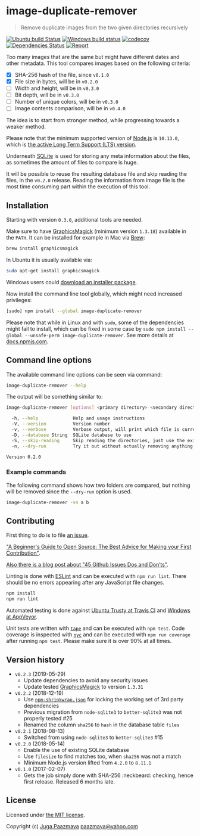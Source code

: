 # image-duplicate-remover

> Remove duplicate images from the two given directories recursively

[![Ubuntu build Status](https://travis-ci.org/paazmaya/image-duplicate-remover.svg?branch=master)](https://travis-ci.org/paazmaya/image-duplicate-remover)
[![Windows build status](https://ci.appveyor.com/api/projects/status/gmjc0bi0bbydb667/branch/master?svg=true)](https://ci.appveyor.com/project/paazmaya/image-duplicate-remover/branch/master)
[![codecov](https://codecov.io/gh/paazmaya/image-duplicate-remover/branch/master/graph/badge.svg)](https://codecov.io/gh/paazmaya/image-duplicate-remover)
[![Dependencies Status](https://david-dm.org/paazmaya/image-duplicate-remover/status.svg)](https://david-dm.org/paazmaya/image-duplicate-remover)
[![Report](https://inspecode.rocro.com/badges/github.com/paazmaya/image-duplicate-remover/report?token=Ob9NlvPI2Y4WZZs2h5_9xv8LDnc5kp4GBkwM8Z1la3k&branch=master)](https://inspecode.rocro.com/reports/github.com/paazmaya/image-duplicate-remover/branch/master/summary)

Too many images that are the same but might have different dates and other metadata.
This tool compares images based on the following criteria:

* [x] SHA-256 hash of the file, since `v0.1.0`
* [x] File size in bytes, will be in `v0.2.0`
* [ ] Width and height, will be in `v0.3.0`
* [ ] Bit depth, will be in `v0.3.0`
* [ ] Number of unique colors, will be in `v0.3.0`
* [ ] Image contents comparison, will be in `v0.4.0`

The idea is to start from stronger method, while progressing towards a weaker method.

Please note that the minimum supported version of [Node.js](https://nodejs.org/en/) is `10.13.0`, which is [the active Long Term Support (LTS) version](https://github.com/nodejs/Release#release-schedule).

Underneath [SQLite](https://github.com/JoshuaWise/better-sqlite3) is used for storing any meta information about the files,
as sometimes the amount of files to compare is huge.

It will be possible to reuse the resulting database file and skip reading the files, in the `v0.2.0` release.
Reading the information from image file is the most time consuming part within the execution of this tool.

## Installation

Starting with version `0.3.0`, additional tools are needed.

Make sure to have [GraphicsMagick](http://www.graphicsmagick.org/) (minimum version `1.3.18`) available in the `PATH`.
It can be installed for example in Mac via [Brew](http://brew.sh):

```sh
brew install graphicsmagick
```

In Ubuntu it is usually available via:

```sh
sudo apt-get install graphicsmagick
```

Windows users could [download an installer package](http://www.graphicsmagick.org/INSTALL-windows.html#installing-using-installer-package).

Now install the command line tool globally, which might need increased privileges:

```sh
[sudo] npm install --global image-duplicate-remover
```

Please note that while in Linux and with `sudo`, some of the dependencies might fail to install,
which can be fixed in some case by `sudo npm install --global --unsafe-perm image-duplicate-remover`.
See more details at [docs.npmjs.com](https://docs.npmjs.com/misc/config#unsafe-perm).

## Command line options

The available command line options can be seen via command:

```sh
image-duplicate-remover --help
```

The output will be something similar to:

```sh
image-duplicate-remover [options] <primary directory> <secondary directory>

  -h, --help             Help and usage instructions
  -V, --version          Version number
  -v, --verbose          Verbose output, will print which file is currently being processed
  -D, --database String  SQLite database to use
  -S, --skip-reading     Skip reading the directories, just use the existing database. Requires database
  -n, --dry-run          Try it out without actually removing anything

Version 0.2.0
```

### Example commands

The following command shows how two folders are compared, but nothing will be removed since the `--dry-run` option is used.

```sh
image-duplicate-remover -vn a b
```

## Contributing

First thing to do is to file [an issue](https://github.com/paazmaya/image-duplicate-remover/issues).

["A Beginner's Guide to Open Source: The Best Advice for Making your First Contribution"](http://www.erikaheidi.com/blog/a-beginners-guide-to-open-source-the-best-advice-for-making-your-first-contribution/).

[Also there is a blog post about "45 Github Issues Dos and Don’ts"](https://davidwalsh.name/45-github-issues-dos-donts).

Linting is done with [ESLint](http://eslint.org) and can be executed with `npm run lint`.
There should be no errors appearing after any JavaScript file changes.

```sh
npm install
npm run lint
```

Automated testing is done against [Ubuntu Trusty at Travis CI](https://travis-ci.org/paazmaya/image-duplicate-remover/)
and [Windows at AppVeyor](https://ci.appveyor.com/project/paazmaya/image-duplicate-remover).

Unit tests are written with [`tape`](https://github.com/substack/tape) and can be executed with `npm test`.
Code coverage is inspected with [`nyc`](https://github.com/istanbuljs/nyc) and
can be executed with `npm run coverage` after running `npm test`.
Please make sure it is over 90% at all times.

## Version history

* `v0.2.3` (2019-05-29)
  - Update dependencies to avoid any security issues
  - Update tested [GraphicsMagick](https://sourceforge.net/projects/graphicsmagick/) to version `1.3.31`
* `v0.2.2` (2018-12-19)
  - Use [`npm-shrinkwrap.json`](https://docs.npmjs.com/files/shrinkwrap.json) for locking the working set of 3rd party dependencies
  - Previous migration from `node-sqlite3` to `better-sqlite3` was not properly tested #25
  - Renamed the column `sha256` to `hash` in the database table `files`
* `v0.2.1` (2018-08-13)
  - Switched from using `node-sqlite3` to `better-sqlite3` #15
* `v0.2.0` (2018-05-14)
  - Enable the use of existing SQLite database
  - Use `filesize` to find matches too, when `sha256` was not a match
  - Minimum Node.js version lifted from `4.2.0` to `8.11.1`
* `v0.1.0` (2017-02-07)
  - Gets the job simply done with SHA-256 :neckbeard: checking, hence first release. Released 6 months late.

## License

Licensed under [the MIT license](LICENSE).

Copyright (c) [Juga Paazmaya](https://paazmaya.fi) <paazmaya@yahoo.com>

